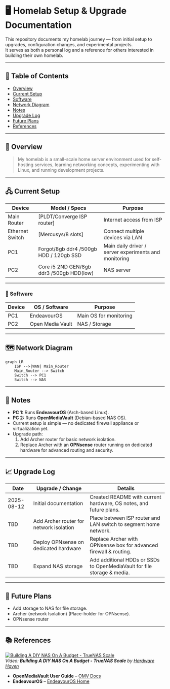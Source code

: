 # 🖥️ Homelab Setup & Upgrade Documentation

This repository documents my homelab journey — from initial setup to upgrades, configuration changes, and experimental projects.  
It serves as both a personal log and a reference for others interested in building their own homelab.

---
## 📜 Table of Contents
- [Overview](#overview)
- [Current Setup](#current-setup)
- [Software](#software)
- [Network Diagram](#network-diagram)
- [Notes](#notes)
- [Upgrade Log](#upgrade-log)
- [Future Plans](#future-plans)
- [References](#references)


---

## 📌 Overview
> My homelab is a small-scale home server environment used for self-hosting services, learning networking concepts, experimenting with Linux, and running development projects.

---

## 🖧 Current Setup
| Device | Model / Specs | Purpose |
|--------|--------------|---------|
| Main Router | [PLDT/Converge ISP router] | Internet access from ISP |
| Ethernet Switch | [Mercusys/8 slots] | Connect multiple devices via LAN |
| PC1 | Forgot/8gb ddr4 /500gb HDD / 120gb SSD| Main daily driver / server experiments and monitoring |
| PC2 | Core i5 2ND GEN/8gb ddr3 /500gb HDD(low) | NAS server |

---

### 💽 Software

| Device | OS / Software | Purpose |
|--------|--------------|---------|
| PC1 | EndeavourOS | Main OS for monitoring |
| PC2 | Open Media Vault | NAS / Storage |

---

## 🗺 Network Diagram
```mermaid
graph LR
    ISP -->|WAN| Main_Router
    Main_Router --> Switch
    Switch --> PC1
    Switch --> NAS
```

---

## 📝 Notes
- **PC 1:** Runs **EndeavourOS** (Arch-based Linux).  
- **PC 2:** Runs **OpenMediaVault** (Debian-based NAS OS).  
- Current setup is simple — no dedicated firewall appliance or virtualization yet.  
- Upgrade path:  
  1. Add Archer router for basic network isolation.  
  2. Replace Archer with an **OPNsense** router running on dedicated hardware for advanced routing and security.
     
---

## 📈 Upgrade Log

| Date       | Upgrade / Change                           | Details                                                                 |
|------------|--------------------------------------------|-------------------------------------------------------------------------|
| 2025-08-12 | Initial documentation                      | Created README with current hardware, OS notes, and future plans.      |
| TBD        | Add Archer router for network isolation    | Place between ISP router and LAN switch to segment home network.       |
| TBD        | Deploy OPNsense on dedicated hardware      | Replace Archer with OPNsense box for advanced firewall & routing.      |
| TBD        | Expand NAS storage                         | Add additional HDDs or SSDs to OpenMediaVault for file storage & media.|



---
## 🔮 Future Plans
- Add storage to NAS for file storage.
- Archer (network Isolation) (Place-holder for OPNsense).
- OPNsense router 

---

## 📚 References

[![Building A DIY NAS On A Budget - TrueNAS Scale](https://img.youtube.com/vi/jf_5FaVFnrU/maxresdefault.jpg)](https://youtu.be/jf_5FaVFnrU)  
*Video: **Building A DIY NAS On A Budget - TrueNAS Scale** by [Hardware Haven](https://www.youtube.com/@HardwareHaven)*

- **OpenMediaVault User Guide** – [OMV Docs](https://openmediavault.readthedocs.io/)
- **EndeavourOS** – [EndeavourOS Home](https://endeavouros.com/)
